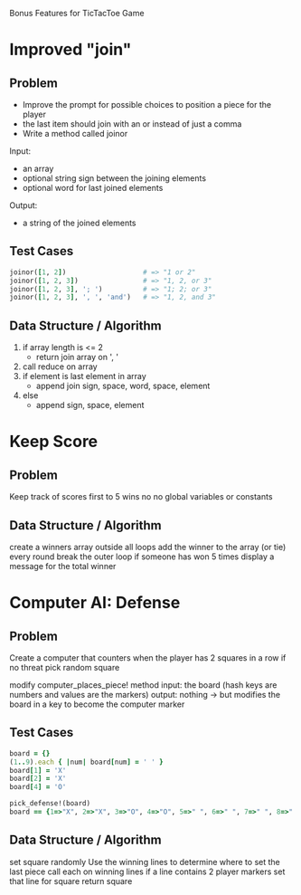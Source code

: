 Bonus Features for TicTacToe Game

# Improved "join"

## Problem
- Improve the prompt for possible choices to position a piece for the player
- the last item should join with an or instead of just a comma
- Write a method called joinor

Input:
- an array
- optional string sign between the joining elements
- optional word for last joined elements

Output:
- a string of the joined elements

## Test Cases
``` Ruby
joinor([1, 2])                   # => "1 or 2"
joinor([1, 2, 3])                # => "1, 2, or 3"
joinor([1, 2, 3], '; ')          # => "1; 2; or 3"
joinor([1, 2, 3], ', ', 'and')   # => "1, 2, and 3"
```

## Data Structure / Algorithm
1. if array length is <= 2
    - return join array on ', '
2. call reduce on array 
3.  if element is last element in array
    - append join sign, space, word, space, element
4.  else
    - append sign, space, element


# Keep Score
## Problem
Keep track of scores
first to 5 wins
no no global variables or constants

## Data Structure / Algorithm
create a winners array outside all loops
add the winner to the array (or tie) every round
break the outer loop if someone has won 5 times 
display a message for the total winner

# Computer AI: Defense
## Problem
Create a computer that counters when the player has 2 squares in a row
if no threat pick random square

modify computer_places_piece! method
input: the board (hash keys are numbers and values are the markers)
output: nothing -> but modifies the board in a key to become the computer marker

## Test Cases
``` Ruby
board = {}
(1..9).each { |num| board[num] = ' ' }
board[1] = 'X'
board[2] = 'X'
board[4] = 'O'

pick_defense!(board)
board == {1=>"X", 2=>"X", 3=>"O", 4=>"O", 5=>" ", 6=>" ", 7=>" ", 8=>" ", 9=>" "}
```

## Data Structure / Algorithm
set square randomly
Use the winning lines to determine where to set the last piece
call each on winning lines
    if a line contains 2 player markers
        set that line for square
return square